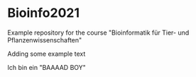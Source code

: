 # Bioinfo2021
Example repository for the course "Bioinformatik für Tier- und Pflanzenwissenschaften" 

Adding some example text




Ich bin ein "BAAAAD BOY"
